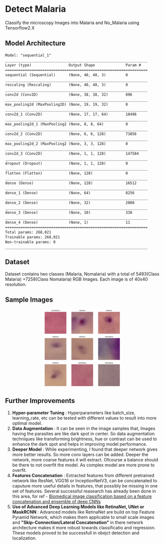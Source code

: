 # Detect Malaria
Classify the microscopy Images into Malaria and No_Malaria using Tensorflow2.X



## Model Architecture

    Model: "sequential_1"
    _________________________________________________________________
    Layer (type)                 Output Shape              Param #   
    =================================================================
    sequential (Sequential)      (None, 40, 40, 3)         0         
    _________________________________________________________________
    rescaling (Rescaling)        (None, 40, 40, 3)         0         
    _________________________________________________________________
    conv2d (Conv2D)              (None, 38, 38, 32)        896       
    _________________________________________________________________
    max_pooling2d (MaxPooling2D) (None, 19, 19, 32)        0         
    _________________________________________________________________
    conv2d_1 (Conv2D)            (None, 17, 17, 64)        18496     
    _________________________________________________________________
    max_pooling2d_1 (MaxPooling2 (None, 8, 8, 64)          0         
    _________________________________________________________________
    conv2d_2 (Conv2D)            (None, 6, 6, 128)         73856     
    _________________________________________________________________
    max_pooling2d_2 (MaxPooling2 (None, 3, 3, 128)         0         
    _________________________________________________________________
    conv2d_3 (Conv2D)            (None, 1, 1, 128)         147584    
    _________________________________________________________________
    dropout (Dropout)            (None, 1, 1, 128)         0         
    _________________________________________________________________
    flatten (Flatten)            (None, 128)               0         
    _________________________________________________________________
    dense (Dense)                (None, 128)               16512     
    _________________________________________________________________
    dense_1 (Dense)              (None, 64)                8256      
    _________________________________________________________________
    dense_2 (Dense)              (None, 32)                2080      
    _________________________________________________________________
    dense_3 (Dense)              (None, 10)                330       
    _________________________________________________________________
    dense_4 (Dense)              (None, 1)                 11        
    =================================================================
    Total params: 268,021
    Trainable params: 268,021
    Non-trainable params: 0
    _________________________________________________________________

## Dataset

Dataset contains two classes (Malaria, Nomalaria) with a total of 5493(Class Malaria) +7258(Class Nomalaria) RGB Images. 
Each image is of 40x40 resolution.

## Sample Images

<p align="center">
  <img src="/images/sample.png" width=50% height=50% >
</p> 

## Further Improvements

1. **Hyper-parameter Tuning** : Hyperparameters like batch_size, learning_rate, etc can be tested with different values to result into more optimal model.
2. **Data Augmentation** : It can be seen in the image samples that, Images having the parasites are like dark spot in center. So data augmentation techniques like transforming brightness, hue or contrast can be used to enhance the dark spot and helps in improving model performance.
3. **Deeper Model** : While experimenting, I found that deeper network gives more better results. So more conv layers can be added. Deeper the network, more coarse features it will extract. Ofcourse a balance should be there to not overfit the model. As complex model are more prone to overfit.
4. **Features Concatenation** : Extracted features from different pretrained network like ResNet, VGG16 or InceptionNetV3, can be concatenated to caputure more useful details in features, that possibly be missing in one set of features. Several successful reasearch has already been done in this area, for ref - [Biomedical image classification based on a feature concatenation and ensemble of deep CNNs](https://www.researchgate.net/publication/332153420_Biomedical_image_classification_based_on_a_feature_concatenation_and_ensemble_of_deep_CNNs)
5. **Use of Advanced Deep Learning Models like RetinaNet, UNet or MaskRCNN** : Advanced models like RetinaNet are build on top Feature Pyramid Network, which makes them applicable to small scale images and **"Skip-Connection/Lateral Concatenation"** in there network architecture makes it more robust towards classificatio and regression. These models proved to be successfull in obejct detection and localization.

